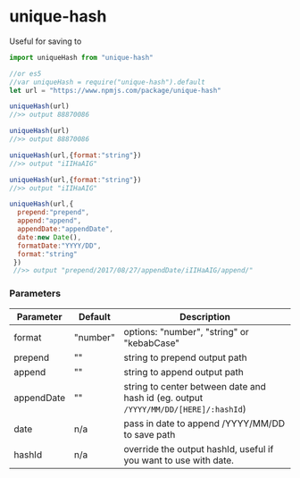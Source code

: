 # unique-hash

Useful for saving to
```javascript
import uniqueHash from "unique-hash"

//or es5
//var uniqueHash = require("unique-hash").default
let url = "https://www.npmjs.com/package/unique-hash"

uniqueHash(url)
//>> output 88870086

uniqueHash(url)
//>> output 88870086

uniqueHash(url,{format:"string"})
//>> output "iIIHaAIG"

uniqueHash(url,{format:"string"})
//>> output "iIIHaAIG"

uniqueHash(url,{
  prepend:"prepend",
  append:"append",
  appendDate:"appendDate",
  date:new Date(),
  formatDate:"YYYY/DD",
  format:"string"
 })
 //>> output "prepend/2017/08/27/appendDate/iIIHaAIG/append/"

```

### Parameters

| Parameter | Default | Description |
|------|-----|-----|
| format | "number" | options: "number", "string" or "kebabCase" |
| prepend | "" | string to prepend output path  |
| append | "" |string to append output path  |
| appendDate | "" |  string to center between date and hash id  (eg. output `/YYYY/MM/DD/[HERE]/:hashId`) |
| date | n/a | pass in date to append /YYYY/MM/DD to save path |
| hashId | n/a | override the output hashId, useful if you want to use with date.  |
